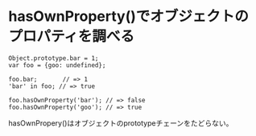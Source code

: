 ﻿# hasOwnProperty()でオブジェクトのプロパティを調べる

```clike
Object.prototype.bar = 1; 
var foo = {goo: undefined};

foo.bar;       // => 1
'bar' in foo; // => true

foo.hasOwnProperty('bar'); // => false
foo.hasOwnProperty('goo'); // => true
```

hasOwnPropery()はオブジェクトのprototypeチェーンをたどらない。
